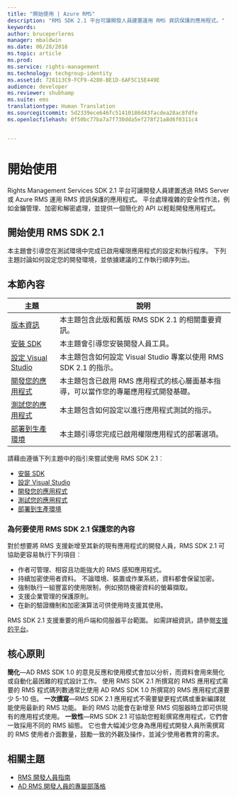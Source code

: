 ```yaml
---
title: "開始使用 | Azure RMS"
description: "RMS SDK 2.1 平台可讓開發人員建置運用 RMS 資訊保護的應用程式。"
keywords: 
author: bruceperlerms
manager: mbaldwin
ms.date: 06/28/2016
ms.topic: article
ms.prod: 
ms.service: rights-management
ms.technology: techgroup-identity
ms.assetid: 728113C9-FCF9-4280-BE1D-6AF5C15E449E
audience: developer
ms.reviewer: shubhamp
ms.suite: ems
translationtype: Human Translation
ms.sourcegitcommit: 5d2339ece646fc51410186d43facdea28ac8fdfe
ms.openlocfilehash: 0f50bc77ba7a7f730dda5ef278f21a8d6f0311c4


---
```

# 開始使用

Rights Management Services SDK 2.1 平台可讓開發人員建置透過 RMS Server 或 Azure RMS 運用 RMS 資訊保護的應用程式。 平台處理複雜的安全性作法，例如金鑰管理、加密和解密處理，並提供一個簡化的 API 以輕鬆開發應用程式。

## 開始使用 RMS SDK 2.1

本主題會引導您在測試環境中完成已啟用權限應用程式的設定和執行程序。 下列主題討論如何設定您的開發環境，並依據建議的工作執行順序列出。

## 本節內容

| 主題 | 說明 |
|-------|-------------|
| [版本資訊](release-notes-rtm.md) | 本主題包含此版和舊版 RMS SDK 2.1 的相關重要資訊。|
| [安裝 SDK](install-the-rms-sdk.md) | 本主題會引導您安裝開發人員工具。|
| [設定 Visual Studio](how-to-configure-a-visual-studio-project-to-use-the-ad-rms-sdk-2-0.md) | 本主題包含如何設定 Visual Studio 專案以使用 RMS SDK 2.1 的指示。|
| [開發您的應用程式](developing-your-application.md) | 本主題包含已啟用 RMS 應用程式的核心層面基本指導，可以當作您的專屬應用程式開發基礎。|
| [測試您的應用程式](how-to-set-up-your-test-environment.md) |本主題包含如何設定以進行應用程式測試的指示。|
| [部署到生產環境](deploying-your-application.md) |本主題引導您完成已啟用權限應用程式的部署選項。|


請藉由遵循下列主題中的指引來嘗試使用 RMS SDK 2.1︰

- [安裝 SDK](install-the-rms-sdk.md)
- [設定 Visual Studio](how-to-configure-a-visual-studio-project-to-use-the-ad-rms-sdk-2-0.md)
- [開發您的應用程式](developing-your-application.md)
- [測試您的應用程式](how-to-set-up-your-test-environment.md)
- [部署到生產環境](deploying-your-application.md)

### 為何要使用 RMS SDK 2.1 保護您的內容

對於想要將 RMS 支援新增至其新的現有應用程式的開發人員，RMS SDK 2.1 可協助更容易執行下列項目︰

-   作者可管理、相容且功能強大的 RMS 感知應用程式。
-   持續加密使用者資料。 不論環境、裝置或作業系統，資料都會保留加密。
-   強制執行一組豐富的使用限制，例如預防機密資料的螢幕擷取。
-   支援企業管理的保護原則。
-   在新的驗證機制和加密演算法可供使用時支援其使用。

RMS SDK 2.1 支援重要的用戶端和伺服器平台範圍。 如需詳細資訊，請參閱[支援的平台](supported-platforms.md)。

## 核心原則

**簡化**—AD RMS SDK 1.0 的意見反應和使用模式會加以分析，而資料會用來簡化或自動化最困難的程式設計工作。 使用 RMS SDK 2.1 所撰寫的 RMS 應用程式需要的 RMS 程式碼列數通常比使用 AD RMS SDK 1.0 所撰寫的 RMS 應用程式還要少 5-10 倍。
**一次撰寫**—RMS SDK 2.1 應用程式不需要變更程式碼或重新編譯就能使用最新的 RMS 功能。 新的 RMS 功能會在新增至 RMS 伺服器時立即可供現有的應用程式使用。
**一致性**—RMS SDK 2.1 可協助您輕鬆撰寫應用程式，它們會一致採用不同的 RMS 組態。 它也會大幅減少您身為應用程式開發人員所需撰寫的 RMS 使用者介面數量，鼓勵一致的外觀及操作，並減少使用者教育的需求。

## 相關主題

* [RMS 開發人員指南](developers-guide.md)
* [AD RMS 開發人員的專屬部落格](http://blogs.msdn.com/b/rms/)

 

 



<!--HONumber=Aug16_HO4-->


